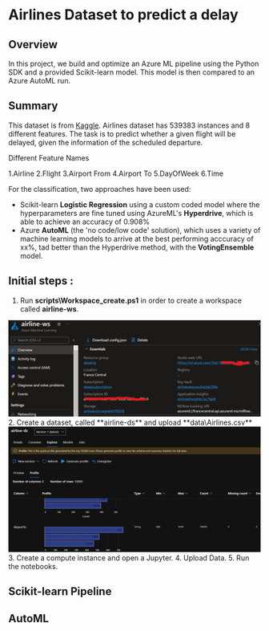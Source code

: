 # Airlines Dataset to predict a delay

## Overview
In this project, we build and optimize an Azure ML pipeline using the Python SDK and a provided Scikit-learn model.
This model is then compared to an Azure AutoML run.


## Summary
This dataset is from [Kaggle](https://www.kaggle.com/datasets/jimschacko/airlines-dataset-to-predict-a-delay?select=Airlines.csv). 
Airlines dataset has 539383 instances and 8 different features. The task is to predict whether a given flight will be delayed, given the information of the scheduled departure.

Different Feature Names

1.Airline
2.Flight
3.Airport From
4.Airport To
5.DayOfWeek
6.Time

For the classification, two approaches have been used:

- Scikit-learn **Logistic Regression** using a custom coded model where the hyperparameters are fine tuned using AzureML's **Hyperdrive**, which is able to achieve an accuracy of 0.908%
- Azure **AutoML** (the 'no code/low code' solution), which uses a variety of machine learning models to arrive at the best performing acccuracy of xx%, tad better than the Hyperdrive method, with the **VotingEnsemble** model.


## Initial steps :

1. Run **scripts\Workspace_create.ps1** in order to create a workspace called **airline-ws**.
<img src="/pictures/workspace.png" title="workspace"  width="700">
2. Create a dataset, called **airline-ds** and upload **data\Airlines.csv**
<img src="/pictures/dataset.png" title="dataset"  width="700">
3. Create a compute instance and open a Jupyter.
4. Upload Data.
5. Run the notebooks.


## Scikit-learn Pipeline



## AutoML